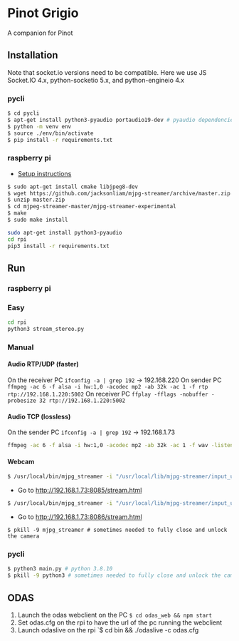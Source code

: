 # Pinot Grigio

A companion for Pinot

## Installation

Note that socket.io versions need to be compatible. Here we use JS Socket.IO 4.x, python-socketio 5.x, and python-engineio 4.x

### pycli
```bash
$ cd pycli
$ apt-get install python3-pyaudio portaudio19-dev # pyaudio dependencies
$ python -m venv env
$ source ./env/bin/activate
$ pip install -r requirements.txt
```

### raspberry pi
- [Setup instructions](https://www.sigmdel.ca/michel/ha/rpi/streaming_en.html)
```bash
$ sudo apt-get install cmake libjpeg8-dev
$ wget https://github.com/jacksonliam/mjpg-streamer/archive/master.zip
$ unzip master.zip
$ cd mjpeg-streamer-master/mjpg-streamer-experimental
$ make
$ sudo make install
```

```bash
sudo apt-get install python3-pyaudio
cd rpi
pip3 install -r requirements.txt
```

## Run

### raspberry pi
### Easy
```bash
cd rpi
python3 stream_stereo.py
```

### Manual
#### Audio RTP/UDP (faster)
On the receiver PC `ifconfig -a | grep 192` -> 192.168.220
On sender PC `ffmpeg -ac 6 -f alsa -i hw:1,0 -acodec mp2 -ab 32k -ac 1 -f rtp rtp://192.168.1.220:5002`
On receiver PC `ffplay -fflags -nobuffer -probesize 32 rtp://192.168.1.220:5002`
#### Audio TCP (lossless)
On the sender PC `ifconfig -a | grep 192` -> 192.168.1.73
```bash
ffmpeg -ac 6 -f alsa -i hw:1,0 -acodec mp2 -ab 32k -ac 1 -f wav -listen 1 tcp://192.168.1.73:5002
```
#### Webcam
```bash
$ /usr/local/bin/mjpg_streamer -i "/usr/local/lib/mjpg-streamer/input_uvc.so -d /dev/video0 -n -f 10 -r 1280x720" -o "/usr/local/lib/mjpg-streamer/output_http.so -p 8085 -w /usr/local/share/mjpg-streamer/www"
```
- Go to http://192.168.1.73:8085/stream.html
```bash
$ /usr/local/bin/mjpg_streamer -i "/usr/local/lib/mjpg-streamer/input_uvc.so -d /dev/video2 -n -f 10 -r 1280x720" -o "/usr/local/lib/mjpg-streamer/output_http.so -p 8086 -w /usr/local/share/mjpg-streamer/www"
```
- Go to http://192.168.1.73:8086/stream.html
```
$ pkill -9 mjpg_streamer # sometimes needed to fully close and unlock the camera
```

### pycli
```bash
$ python3 main.py # python 3.8.10
$ pkill -9 python3 # sometimes needed to fully close and unlock the camera
```

## ODAS
1. Launch the odas webclient on the PC `$ cd odas_web && npm start`
2. Set odas.cfg on the rpi to have the url of the pc running the webclient
3. Launch odaslive on the rpi `$ cd bin && ./odaslive -c odas.cfg
